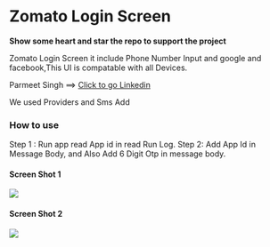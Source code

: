 
# Zomato Login Screen 
**Show some heart and star the repo to support the project**

Zomato Login Screen it include Phone Number Input and google and facebook,This UI is compatable with all Devices.

Parmeet Singh ==> [Click to go Linkedin](https://www.linkedin.com/in/parmeets834/ "Click to go Linkedin")


We used Providers and Sms Add

### How to use 
Step 1 : Run app read App id in read Run Log.
Step 2: Add App Id in Message Body, and Also Add 6 Digit Otp in message body.

#### Screen Shot 1
![](https://raw.githubusercontent.com/parmeets834/Zomato_SignIn_Page_Flutter/master/raw/Screenshot_20210120-182706.jpg)

#### Screen Shot 2
![](https://raw.githubusercontent.com/parmeets834/Zomato_SignIn_Page_Flutter/master/raw/Screenshot_20210120-205800.jpg)